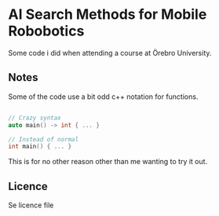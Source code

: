 AI Search Methods for Mobile Robobotics
=======================================

Some code i did when attending a course at Örebro University.


## Notes
Some of the code use a bit odd c++ notation for functions.

```c++

// Crazy syntax
auto main() -> int { ... }

// Instead of normal
int main() { ... }

```


This is for no other reason other than me wanting to try it out.


## Licence
Se licence file
